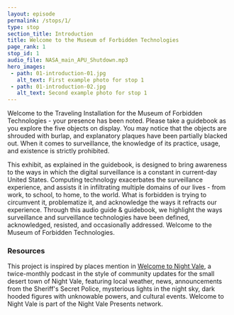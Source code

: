 ```yaml
---
layout: episode
permalink: /stops/1/
type: stop
section_title: Introduction
title: Welcome to the Museum of Forbidden Technologies
page_rank: 1
stop_id: 1
audio_file: NASA_main_APU_Shutdown.mp3
hero_images:
 - path: 01-introduction-01.jpg
   alt_text: First example photo for stop 1
 - path: 01-introduction-02.jpg
   alt_text: Second example photo for stop 1
---
```


Welcome to the Traveling Installation for the Museum of Forbidden Technologies - your presence has been noted. Please take a guidebook as you explore the five objects on display. You may notice that the objects are shrouded with burlap, and explanatory plaques have been partially blacked out. When it comes to surveillance, the knowledge of its practice, usage, and existence is strictly prohibited.

This exhibit, as explained in the guidebook, is designed to bring awareness to the ways in which the digital surveillance is a constant in current-day United States. Computing technology exacerbates the surveillance experience, and assists it in infiltrating multiple domains of our lives - from work, to school, to home, to the world. What is forbidden is trying to circumvent it, problematize it, and acknowledge the ways it refracts our experience. Through this audio guide & guidebook, we highlight the ways surveillance and surveillance technologies have been defined, acknowledged, resisted, and occasionally addressed. Welcome to the Museum of Forbidden Technologies.

### Resources
This project is inspired by places mention in [Welcome to Night Vale](http://www.welcometonightvale.com/), a twice-monthly podcast in the style of community updates for the small desert town of Night Vale, featuring local weather, news, announcements from the Sheriff's Secret Police, mysterious lights in the night sky, dark hooded figures with unknowable powers, and cultural events. Welcome to Night Vale is part of the Night Vale Presents network.
